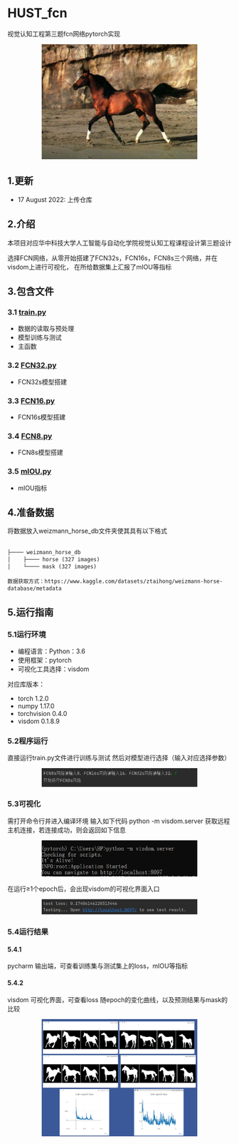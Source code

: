 # HUST_fcn
视觉认知工程第三题fcn网络pytorch实现

<p align="center">
  <img src="picture/horse001.png" width="350" title="原始数据"/>
</p>


## 1.更新
- 17 August 2022: 上传仓库 

## 2.介绍
本项目对应华中科技大学人工智能与自动化学院视觉认知工程课程设计第三题设计

选择FCN网络，从零开始搭建了FCN32s，FCN16s，FCN8s三个网络，并在visdom上进行可视化，
在所给数据集上汇报了mIOU等指标

## 3.包含文件

### 3.1 [train.py](train.py)
* 数据的读取与预处理
* 模型训练与测试
* 主函数

### 3.2 [FCN32.py](FCN32.py)
* FCN32s模型搭建

### 3.3 [FCN16.py](FCN16.py)
* FCN16s模型搭建

### 3.4 [FCN8.py](FCN8.py)
* FCN8s模型搭建

### 3.5 [mIOU.py](mIOU.py)
* mIOU指标
    
## 4.准备数据
将数据放入weizmann_horse_db文件夹使其具有以下格式
````

├──── weizmann_horse_db
│    ├──── horse (327 images)
│    └──── mask (327 images)

数据获取方式：https://www.kaggle.com/datasets/ztaihong/weizmann-horse-database/metadata
````
    
## 5.运行指南
### 5.1运行环境
* 编程语言：Python：3.6
* 使用框架：pytorch
* 可视化工具选择：visdom

对应库版本：
* torch 1.2.0
* numpy 1.17.0
* torchvision 0.4.0 
* visdom 0.1.8.9

### 5.2程序运行
直接运行train.py文件进行训练与测试
然后对模型进行选择（输入对应选择参数）
<p align="center">
  <img src="picture/运行.png" width="350" title="运行图片"/>
</p>

### 5.3可视化
需打开命令行并进入编译环境
输入如下代码 python -m visdom.server
获取远程主机连接，若连接成功，则会返回如下信息
<p align="center">
  <img src="picture/命令行操作.png" width="350" title="运行图片"/>
</p>

在运行≥1个epoch后，会出现visdom的可视化界面入口
<p align="center">
  <img src="picture/可视化界面入口.png" width="350" title="运行图片"/>
</p>

### 5.4运行结果
#### 5.4.1
pycharm 输出端，可查看训练集与测试集上的loss，mIOU等指标

#### 5.4.2
visdom 可视化界面，可查看loss 随epoch的变化曲线，以及预测结果与mask的比较
<p align="center">
  <img src="picture/FCN16.png" width="350" title="运行图片"/>
</p>
